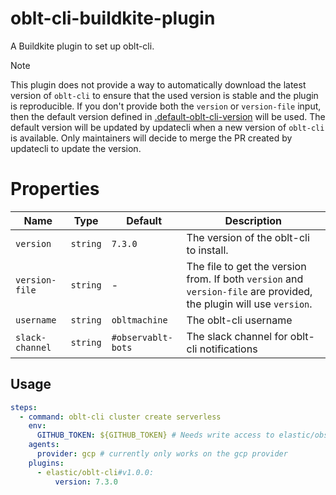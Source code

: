 # oblt-cli-buildkite-plugin

A Buildkite plugin to set up oblt-cli.

> [!NOTE]
> This plugin does not provide a way to automatically download the latest version of `oblt-cli` to ensure that the used version is stable and the plugin is reproducible.
> If you don't provide both the `version` or `version-file` input, then the default version defined in [.default-oblt-cli-version](.default-oblt-cli-version) will be used.
> The default version will be updated by updatecli when a new version of `oblt-cli` is available. Only maintainers will decide to merge the PR created by updatecli to update the version.

# Properties

| Name            | Type     | Default            | Description                                                                                                         |
|-----------------|----------|--------------------|---------------------------------------------------------------------------------------------------------------------|
| `version`       | `string` | `7.3.0`            | The version of the oblt-cli to install.                                                                             |
| `version-file`  | `string` | -                  | The file to get the version from. If both `version` and `version-file` are provided, the plugin will use `version`. |
| `username`      | `string` | `obltmachine`      | The oblt-cli username                                                                                               |
| `slack-channel` | `string` | `#observablt-bots` | The slack channel for oblt-cli notifications                                                                        |

## Usage

```yaml
steps:
  - command: oblt-cli cluster create serverless
    env: 
      GITHUB_TOKEN: ${GITHUB_TOKEN} # Needs write access to elastic/observability-test-environments
    agents:
      provider: gcp # currently only works on the gcp provider
    plugins:
      - elastic/oblt-cli#v1.0.0:
          version: 7.3.0

```
